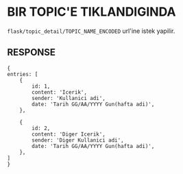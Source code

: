 # BIR TOPIC'E TIKLANDIGINDA
```flask/topic_detail/TOPIC_NAME_ENCODED``` url'ine istek yapilir.

## RESPONSE

```
{
entries: [
    {
        id: 1,
        content: 'Icerik',
        sender: 'Kullanici adi',
        date: 'Tarih GG/AA/YYYY Gun(hafta adi)',
    },

    {
        id: 2,
        content: 'Diger Icerik',
        sender: 'Diger Kullanici adi',
        date: 'Tarih GG/AA/YYYY Gun(hafta adi)',
    },
]
}
```


